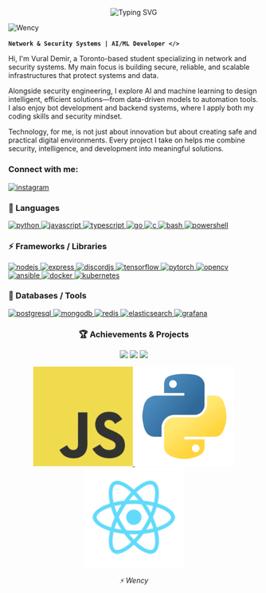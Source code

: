 <p align="center">
  <img src="https://readme-typing-svg.herokuapp.com?size=25&duration=4000&color=0e75b6&center=true&vCenter=true&lines=Hi%2C+I'm+Vural!;Network+%26+Security+Systems;AI+ML+Developer+</>" alt="Typing SVG" />
</p>

<p align="left">
  <img src="https://img.shields.io/static/v1?label=Profile%20views&message=1,567,928&color=0e75b6&style=flat" alt="Wency" title=":D!" />
</p>

**`Network & Security Systems | AI/ML Developer </>`**

Hi, I'm Vural Demir, a Toronto-based student specializing in network and security systems. My main focus is building secure, reliable, and scalable infrastructures that protect systems and data.

Alongside security engineering, I explore AI and machine learning to design intelligent, efficient solutions—from data-driven models to automation tools. I also enjoy bot development and backend systems, where I apply both my coding skills and security mindset.

Technology, for me, is not just about innovation but about creating safe and practical digital environments. Every project I take on helps me combine security, intelligence, and development into meaningful solutions.

<h3 align="left">Connect with me:</h3>
<p align="left">
  <!-- Instagram -->
  <a href="https://instagram.com/vuraldezz" target="blank">
    <img align="center" src="https://raw.githubusercontent.com/rahuldkjain/github-profile-readme-generator/master/src/images/icons/Social/instagram.svg" alt="instagram" height="30" width="40" />
  </a>

<!-- LANGUAGES -->
<h3 align="left">🚀 Languages</h3>
<p align="left">
  <!-- Python -->
  <a href="https://www.python.org" target="_blank">
    <img src="https://cdn.jsdelivr.net/gh/devicons/devicon/icons/python/python-original.svg" alt="python" width="40" height="40"/>
  </a>
  <!-- JavaScript -->
  <a href="https://developer.mozilla.org/en-US/docs/Web/JavaScript" target="_blank">
    <img src="https://cdn.jsdelivr.net/gh/devicons/devicon/icons/javascript/javascript-original.svg" alt="javascript" width="40" height="40"/>
  </a>
  <!-- TypeScript -->
  <a href="https://www.typescriptlang.org/" target="_blank">
    <img src="https://cdn.jsdelivr.net/gh/devicons/devicon/icons/typescript/typescript-original.svg" alt="typescript" width="40" height="40"/>
  </a>
  <!-- Go -->
  <a href="https://go.dev/" target="_blank">
    <img src="https://cdn.jsdelivr.net/gh/devicons/devicon/icons/go/go-original.svg" alt="go" width="40" height="40"/>
  </a>
  <!-- C -->
  <a href="https://www.cprogramming.com/" target="_blank">
    <img src="https://cdn.jsdelivr.net/gh/devicons/devicon/icons/c/c-original.svg" alt="c" width="40" height="40"/>
  </a>
  <!-- Bash -->
  <a href="https://www.gnu.org/software/bash/" target="_blank">
    <img src="https://cdn.jsdelivr.net/gh/devicons/devicon/icons/bash/bash-original.svg" alt="bash" width="40" height="40"/>
  </a>
  <!-- PowerShell -->
  <a href="https://learn.microsoft.com/powershell/" target="_blank">
    <img src="https://cdn.jsdelivr.net/gh/devicons/devicon/icons/powershell/powershell-original.svg" alt="powershell" width="40" height="40"/>
  </a>
</p>

<!-- FRAMEWORKS / LIBRARIES -->
<h3 align="left">⚡ Frameworks / Libraries</h3>
<p align="left">
  <!-- Node.js -->
  <a href="https://nodejs.org/" target="_blank">
    <img src="https://cdn.jsdelivr.net/gh/devicons/devicon/icons/nodejs/nodejs-original.svg" alt="nodejs" width="40" height="40"/>
  </a>
  <!-- Express -->
  <a href="https://expressjs.com/" target="_blank">
    <img src="https://cdn.jsdelivr.net/gh/devicons/devicon/icons/express/express-original.svg" alt="express" width="40" height="40"/>
  </a>
  <!-- Discord.js -->
  <a href="https://discord.js.org/" target="_blank">
    <img src="https://cdn.jsdelivr.net/gh/devicons/devicon/icons/discordjs/discordjs-original.svg" alt="discordjs" width="40" height="40"/>
  </a>
  <!-- TensorFlow -->
  <a href="https://www.tensorflow.org/" target="_blank">
    <img src="https://cdn.jsdelivr.net/gh/devicons/devicon/icons/tensorflow/tensorflow-original.svg" alt="tensorflow" width="40" height="40"/>
  </a>
  <!-- PyTorch -->
  <a href="https://pytorch.org/" target="_blank">
    <img src="https://cdn.jsdelivr.net/gh/devicons/devicon/icons/pytorch/pytorch-original.svg" alt="pytorch" width="40" height="40"/>
  </a>
  <!-- OpenCV -->
  <a href="https://opencv.org/" target="_blank">
    <img src="https://cdn.jsdelivr.net/gh/devicons/devicon/icons/opencv/opencv-original.svg" alt="opencv" width="40" height="40"/>
  </a>
  <!-- Ansible -->
  <a href="https://www.ansible.com/" target="_blank">
    <img src="https://cdn.jsdelivr.net/gh/devicons/devicon/icons/ansible/ansible-original.svg" alt="ansible" width="40" height="40"/>
  </a>
  <!-- Docker -->
  <a href="https://www.docker.com/" target="_blank">
    <img src="https://cdn.jsdelivr.net/gh/devicons/devicon/icons/docker/docker-original.svg" alt="docker" width="40" height="40"/>
  </a>
  <!-- Kubernetes -->
  <a href="https://kubernetes.io/" target="_blank">
    <img src="https://cdn.jsdelivr.net/gh/devicons/devicon/icons/kubernetes/kubernetes-plain.svg" alt="kubernetes" width="40" height="40"/>
  </a>
</p>

<!-- DATABASES / TOOLS -->
<h3 align="left">💾 Databases / Tools</h3>
<p align="left">
  <!-- PostgreSQL -->
  <a href="https://www.postgresql.org/" target="_blank">
    <img src="https://cdn.jsdelivr.net/gh/devicons/devicon/icons/postgresql/postgresql-original.svg" alt="postgresql" width="40" height="40"/>
  </a>
  <!-- MongoDB -->
  <a href="https://www.mongodb.com/" target="_blank">
    <img src="https://cdn.jsdelivr.net/gh/devicons/devicon/icons/mongodb/mongodb-original.svg" alt="mongodb" width="40" height="40"/>
  </a>
  <!-- Redis -->
  <a href="https://redis.io/" target="_blank">
    <img src="https://cdn.jsdelivr.net/gh/devicons/devicon/icons/redis/redis-original.svg" alt="redis" width="40" height="40"/>
  </a>
  <!-- Elasticsearch -->
  <a href="https://www.elastic.co/elasticsearch/" target="_blank">
    <img src="https://cdn.jsdelivr.net/gh/devicons/devicon/icons/elasticsearch/elasticsearch-original.svg" alt="elasticsearch" width="40" height="40"/>
  </a>
  <!-- Grafana -->
  <a href="https://grafana.com/" target="_blank">
    <img src="https://cdn.jsdelivr.net/gh/devicons/devicon/icons/grafana/grafana-original.svg" alt="grafana" width="40" height="40"/>
  </a>
</p>


  <!-- DILLER -->

<h3 align="center">🏆 Achievements & Projects</h3>

<p align="center">
  <img src="https://img.shields.io/badge/🏅-Top%201%25%20Developer-blueviolet?style=for-the-badge" />
  <img src="https://img.shields.io/badge/🥇-Hackathon%20Winner-gold?style=for-the-badge" />
  <img src="https://img.shields.io/badge/🚀-100%2B%20Projects%20Launched-success?style=for-the-badge" />
</p>

<p align="center">
  <a href="https://example.com" target="_blank">
    <img src="https://raw.githubusercontent.com/github/explore/main/topics/javascript/javascript.png" alt="Project 1" width="200" />
  </a>
  <a href="https://example.com" target="_blank">
    <img src="https://raw.githubusercontent.com/github/explore/main/topics/python/python.png" alt="Project 2" width="200" />
  </a>
  <a href="https://example.com" target="_blank">
    <img src="https://raw.githubusercontent.com/github/explore/main/topics/react/react.png" alt="Project 3" width="200" />
  </a>
</p>

<p align="center">
  <i>⚡ Wency </i>
</p>

